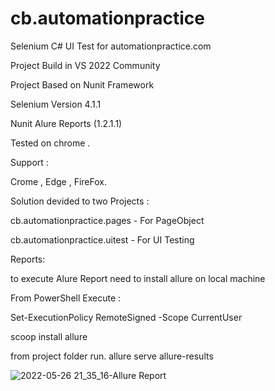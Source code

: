 # cb.automationpractice
Selenium C# UI Test for automationpractice.com

Project Build in VS 2022 Community 

Project Based on Nunit Framework

Selenium Version 4.1.1

Nunit Alure Reports (1.2.1.1)

Tested on chrome .

Support :

Crome , Edge , FireFox. 

Solution  devided to  two Projects :


cb.automationpractice.pages - For PageObject

cb.automationpractice.uitest - For UI Testing 

Reports:

to execute Alure Report need to install allure on local machine 

From PowerShell Execute : 

Set-ExecutionPolicy RemoteSigned -Scope CurrentUser

 scoop install allure
 
 from project folder run.
 allure serve allure-results
 
 ![2022-05-26 21_35_16-Allure Report](https://user-images.githubusercontent.com/34883695/170556433-885a323c-133e-44b6-856f-7f6531e092fa.png)

